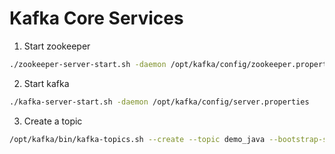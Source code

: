 # Kafka Core Services
1. Start zookeeper
```bash
./zookeeper-server-start.sh -daemon /opt/kafka/config/zookeeper.properties
```
2. Start kafka
```bash
./kafka-server-start.sh -daemon /opt/kafka/config/server.properties
```
3. Create a topic
```bash
/opt/kafka/bin/kafka-topics.sh --create --topic demo_java --bootstrap-server localhost:9092 --partitions 3 --replication-factor 1
```